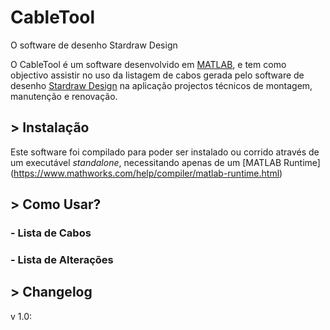 # CableTool

O software de desenho Stardraw Design 

O CableTool é um software desenvolvido em [MATLAB](https://www.mathworks.com/products/matlab.html), e tem como objectivo assistir no uso da listagem de cabos gerada pelo software de desenho [Stardraw Design](https://www.stardraw.com/sd7) na aplicação projectos técnicos de montagem, manutenção e renovação.

## > Instalação

Este software foi compilado para poder ser instalado ou corrido através de um executável _standalone_, necessitando apenas de um [MATLAB Runtime] (https://www.mathworks.com/help/compiler/matlab-runtime.html)

## > Como Usar?

### - Lista de Cabos

### - Lista de Alterações

## > Changelog

v 1.0:
